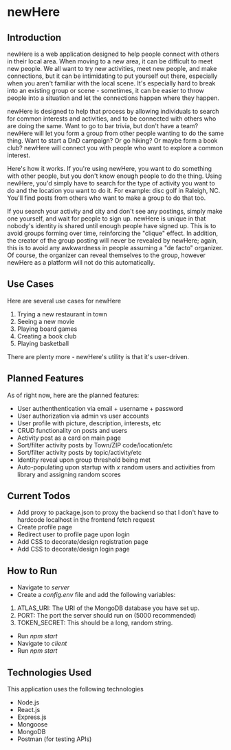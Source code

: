 # newHere

## Introduction
newHere is a web application designed to help people connect with others in their local area. When moving to a new area, it can be difficult to meet new people. We all want to try new activities, meet new people, and make connections, but it can be intimidating to put yourself out there, especially when you aren't familiar with the local scene. It's especially hard to break into an existing group or scene - sometimes, it can be easier to throw people into a situation and let the connections happen where they happen.

newHere is designed to help that process by allowing individuals to search for common interests and activities, and to be connected with others who are doing the same. Want to go to bar trivia, but don't have a team? newHere will let you form a group from other people wanting to do the same thing. Want to start a DnD campaign? Or go hiking? Or maybe form a book club? newHere will connect you with people who want to explore a common interest.

Here's how it works. If you're using newHere, you want to do something with other people, but you don't know enough people to do the thing. Using newHere, you'd simply have to search for the type of activity you want to do and the location you want to do it. For example: disc golf in Raleigh, NC. You'll find posts from others who want to make a group to do that too.

If you search your activity and city and don't see any postings, simply make one yourself, and wait for people to sign up. newHere is unique in that nobody's identity is shared until enough people have signed up. This is to avoid groups forming over time, reinforcing the "clique" effect. In addition, the creator of the group posting will never be revealed by newHere; again, this is to avoid any awkwardness in people assuming a "de facto" organizer. Of course, the organizer can reveal themselves to the group, however newHere as a platform will not do this automatically.

## Use Cases
Here are several use cases for newHere
1. Trying a new restaurant in town
2. Seeing a new movie
3. Playing board games
4. Creating a book club
5. Playing basketball

There are plenty more - newHere's utility is that it's user-driven.

## Planned Features
As of right now, here are the planned features:
- User authenthentication via email + username + password
- User authorization via admin vs user accounts
- User profile with picture, description, interests, etc
- CRUD functionality on posts and users
- Activity post as a card on main page
- Sort/filter activity posts by Town/ZIP code/location/etc
- Sort/filter activity posts by topic/activity/etc
- Identity reveal upon group threshold being met
- Auto-populating upon startup with *x* random users and activities from library and assigning random scores

## Current Todos
- Add proxy to package.json to proxy the backend so that I don't have to hardcode localhost in the frontend fetch request
- Create profile page
- Redirect user to profile page upon login
- Add CSS to decorate/design registration page
- Add CSS to decorate/design login page

## How to Run
- Navigate to *server*
- Create a *config.env* file and add the following variables:
1. ATLAS_URI: The URI of the MongoDB database you have set up.
2. PORT: The port the server should run on (5000 recommended)
3. TOKEN_SECRET: This should be a long, random string.
- Run *npm start*
- Navigate to *client*
- Run *npm start*

## Technologies Used
This application uses the following technologies
- Node.js
- React.js
- Express.js
- Mongoose
- MongoDB
- Postman (for testing APIs)